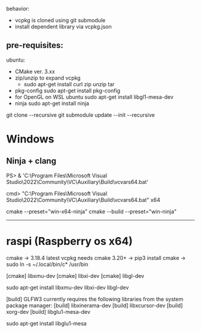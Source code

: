 behavior:

- vcpkg is cloned using git submodule
- install dependent library via vcpkg.json

## pre-requisites:

ubuntu:

- CMake ver. 3.xx
- zip/unzip to expand vcpkg
  - sudo apt-get install curl zip unzip tar
- pkg-config
  sudo apt-get install pkg-config
- for OpenGL on WSL ubuntu
  sudo apt-get install libgl1-mesa-dev
- ninja
  sudo apt-get install ninja

git clone --recursive
git submodule update --init --recursive

# Windows

## Ninja + clang


PS> & 'C:\Program Files\Microsoft Visual Studio\2022\Community\VC\Auxiliary\Build\vcvars64.bat'

cmd> "C:\Program Files\Microsoft Visual Studio\2022\Community\VC\Auxiliary\Build\vcvars64.bat" x64

cmake --preset="win-x64-ninja"
cmake --build --preset="win-ninja"


------


# raspi (Raspberry os x64)


cmake -> 3.18.4
latest vcpkg needs cmake 3.20+
-> pip3 install cmake 
-> sudo ln -s ~/.local/bin/c* /usr/bin



[cmake]       libxmu-dev
[cmake]       libxi-dev
[cmake]       libgl-dev


sudo apt-get install libxmu-dev libxi-dev libgl-dev



[build] GLFW3 currently requires the following libraries from the system package manager:
[build]     libxinerama-dev
[build]     libxcursor-dev
[build]     xorg-dev
[build]     libglu1-mesa-dev

sudo apt-get install libglu1-mesa
